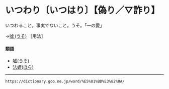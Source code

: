 # いつわり〔いつはり〕【偽り／▽詐り】

いつわること。事実でないこと。うそ。「―の愛」

→[嘘 (うそ)](うそ（嘘）) ［用法］

#### 類語

-   [嘘(うそ)](https://dictionary.goo.ne.jp/word/%E5%98%98/#jn-18986)
-   [法螺(ほら)](https://dictionary.goo.ne.jp/word/%E6%B3%95%E8%9E%BA_%28%E3%81%BB%E3%82%89%29/#jn-205317)

---
`https://dictionary.goo.ne.jp/word/%E5%81%BD%E3%82%8A/`